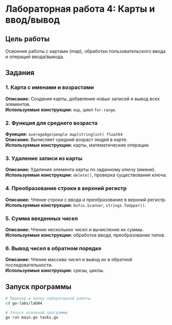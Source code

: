 # Лабораторная работа 4: Карты и ввод/вывод

## Цель работы

Освоение работы с картами (map), обработки пользовательского ввода и операций ввода/вывода.

## Задания

### 1. Карта с именами и возрастами

**Описание:** Создание карты, добавление новых записей и вывод всех элементов.  
**Используемые конструкции:** `map`, цикл `for-range`.

### 2. Функция для среднего возраста

**Функция:** `averageAge(people map[string]int) float64`  
**Описание:** Вычисляет средний возраст людей в карте.  
**Используемые конструкции:** карты, математические операции.

### 3. Удаление записи из карты

**Описание:** Удаление элемента карты по заданному ключу (имени).  
**Используемые конструкции:** `delete()`, проверка существования ключа.

### 4. Преобразование строки в верхний регистр

**Описание:** Чтение строки с ввода и преобразование в верхний регистр.  
**Используемые конструкции:** `bufio.Scanner`, `strings.ToUpper()`.

### 5. Сумма введенных чисел

**Описание:** Чтение нескольких чисел и вычисление их суммы.  
**Используемые конструкции:** обработка ввода, преобразование типов.

### 6. Вывод чисел в обратном порядке

**Описание:** Чтение массива чисел и вывод их в обратной последовательности.  
**Используемые конструкции:** срезы, циклы.

## Запуск программы

```bash
# Переход в папку лабораторной работы
cd go-labs/lab04

# Запуск основной программы
go run main.go tasks.go
```
